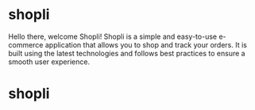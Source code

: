 # shopli
Hello there, welcome Shopli! Shopli is a simple and easy-to-use e-commerce application that allows you to shop and track your orders. It is built using the latest technologies and follows best practices to ensure a smooth user experience.



# shopli
